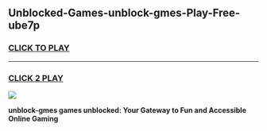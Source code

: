 
## Unblocked-Games-unblock-gmes-Play-Free-ube7p
<h3>
<a href="https://premium76.site?title=unblock-gmes&ref=23A">CLICK TO PLAY</a></h3>
<hr>

<h3>
<a href="https://premium76.site?title=unblock-gmes&ref=23A">CLICK 2 PLAY</a>
  
</h3>

<a href="https://premium76.site?title=unblock-gmes&ref=23A"><img src="https://clearcache.store/games.png"></a>


**unblock-gmes games unblocked: Your Gateway to Fun and Accessible Online Gaming**
